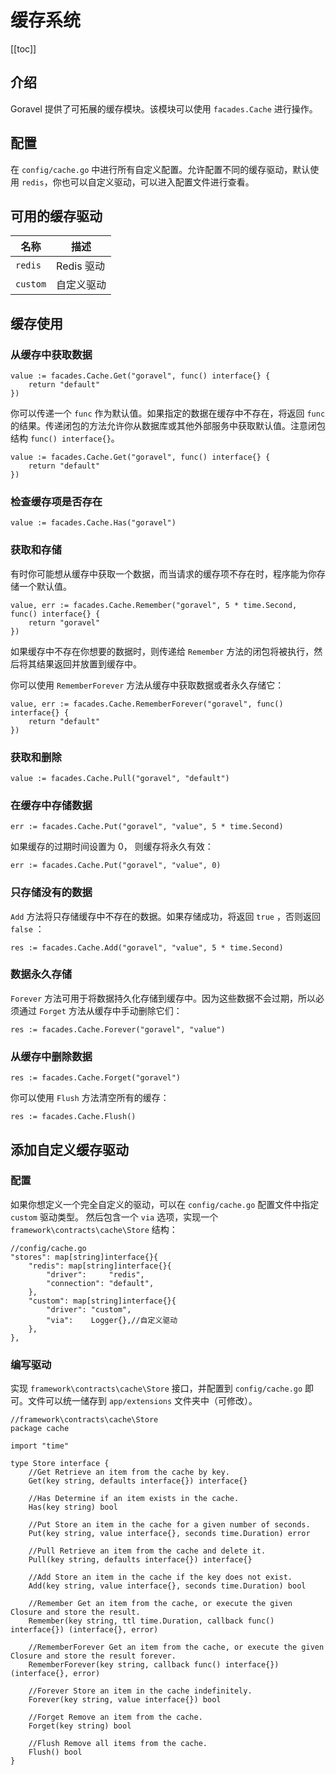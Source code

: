 # 缓存系统

[[toc]]

## 介绍

Goravel 提供了可拓展的缓存模块。该模块可以使用 `facades.Cache` 进行操作。

## 配置

在 `config/cache.go` 中进行所有自定义配置。允许配置不同的缓存驱动，默认使用 `redis`，你也可以自定义驱动，可以进入配置文件进行查看。

## 可用的缓存驱动

| 名称     | 描述       |
| -------- | ---------- |
| `redis`  | Redis 驱动 |
| `custom` | 自定义驱动 |

## 缓存使用

### 从缓存中获取数据

```
value := facades.Cache.Get("goravel", func() interface{} {
    return "default"
})
```

你可以传递一个 `func` 作为默认值。如果指定的数据在缓存中不存在，将返回 `func` 的结果。传递闭包的方法允许你从数据库或其他外部服务中获取默认值。注意闭包结构 `func() interface{}`。

```
value := facades.Cache.Get("goravel", func() interface{} {
    return "default"
})
```

### 检查缓存项是否存在

```
value := facades.Cache.Has("goravel")
```

### 获取和存储

有时你可能想从缓存中获取一个数据，而当请求的缓存项不存在时，程序能为你存储一个默认值。

```
value, err := facades.Cache.Remember("goravel", 5 * time.Second, func() interface{} {
    return "goravel"
})
```

如果缓存中不存在你想要的数据时，则传递给 `Remember` 方法的闭包将被执行，然后将其结果返回并放置到缓存中。

你可以使用 `RememberForever` 方法从缓存中获取数据或者永久存储它：

```
value, err := facades.Cache.RememberForever("goravel", func() interface{} {
    return "default"
})
```

### 获取和删除

```
value := facades.Cache.Pull("goravel", "default")
```

### 在缓存中存储数据

```
err := facades.Cache.Put("goravel", "value", 5 * time.Second)
```

如果缓存的过期时间设置为 0， 则缓存将永久有效：

```
err := facades.Cache.Put("goravel", "value", 0)
```

### 只存储没有的数据

`Add` 方法将只存储缓存中不存在的数据。如果存储成功，将返回 `true` ，否则返回 `false` ：

```
res := facades.Cache.Add("goravel", "value", 5 * time.Second)
```

### 数据永久存储

`Forever` 方法可用于将数据持久化存储到缓存中。因为这些数据不会过期，所以必须通过 `Forget` 方法从缓存中手动删除它们：

```
res := facades.Cache.Forever("goravel", "value")
```

### 从缓存中删除数据

```
res := facades.Cache.Forget("goravel")
```

你可以使用 `Flush` 方法清空所有的缓存：

```
res := facades.Cache.Flush()
```

## 添加自定义缓存驱动

### 配置

如果你想定义一个完全自定义的驱动，可以在 `config/cache.go` 配置文件中指定 `custom` 驱动类型。
然后包含一个 `via` 选项，实现一个 `framework\contracts\cache\Store` 结构：

```
//config/cache.go
"stores": map[string]interface{}{
    "redis": map[string]interface{}{
        "driver":     "redis",
        "connection": "default",
    },
    "custom": map[string]interface{}{
        "driver": "custom",
        "via":    Logger{},//自定义驱动
    },
},
```

### 编写驱动

实现 `framework\contracts\cache\Store` 接口，并配置到 `config/cache.go` 即可。文件可以统一储存到 `app/extensions` 文件夹中（可修改）。

```
//framework\contracts\cache\Store
package cache

import "time"

type Store interface {
    //Get Retrieve an item from the cache by key.
    Get(key string, defaults interface{}) interface{}

    //Has Determine if an item exists in the cache.
    Has(key string) bool

    //Put Store an item in the cache for a given number of seconds.
    Put(key string, value interface{}, seconds time.Duration) error

    //Pull Retrieve an item from the cache and delete it.
    Pull(key string, defaults interface{}) interface{}

    //Add Store an item in the cache if the key does not exist.
    Add(key string, value interface{}, seconds time.Duration) bool

    //Remember Get an item from the cache, or execute the given Closure and store the result.
    Remember(key string, ttl time.Duration, callback func() interface{}) (interface{}, error)

    //RememberForever Get an item from the cache, or execute the given Closure and store the result forever.
    RememberForever(key string, callback func() interface{}) (interface{}, error)

    //Forever Store an item in the cache indefinitely.
    Forever(key string, value interface{}) bool

    //Forget Remove an item from the cache.
    Forget(key string) bool

    //Flush Remove all items from the cache.
    Flush() bool
}
```

